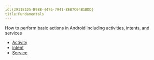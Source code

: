```yaml
---
id:{2911E1D5-B98B-4476-7941-8EB7C04B1BDD}  
title:Fundamentals  
---
```


How to perform basic actions in Android including activities, intents, and
services

-  [Activity](/recipes/android/fundamentals/activity)
-  [Intent](/recipes/android/fundamentals/intent)
-   [Service](/guides/android/application_fundamentals/services)